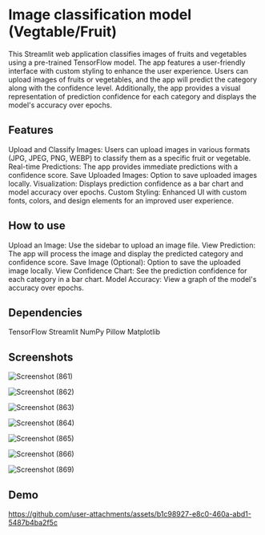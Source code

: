 
# Image classification model (Vegtable/Fruit)

This Streamlit web application classifies images of fruits and vegetables using a pre-trained TensorFlow model. The app features a user-friendly interface with custom styling to enhance the user experience. Users can upload images of fruits or vegetables, and the app will predict the category along with the confidence level. Additionally, the app provides a visual representation of prediction confidence for each category and displays the model's accuracy over epochs.






## Features

Upload and Classify Images: Users can upload images in various formats (JPG, JPEG, PNG, WEBP) to classify them as a specific fruit or vegetable.
Real-time Predictions: The app provides immediate predictions with a confidence score.
Save Uploaded Images: Option to save uploaded images locally.
Visualization: Displays prediction confidence as a bar chart and model accuracy over epochs.
Custom Styling: Enhanced UI with custom fonts, colors, and design elements for an improved user experience.


## How to use

Upload an Image: Use the sidebar to upload an image file.
View Prediction: The app will process the image and display the predicted category and confidence score.
Save Image (Optional): Option to save the uploaded image locally.
View Confidence Chart: See the prediction confidence for each category in a bar chart.
Model Accuracy: View a graph of the model's accuracy over epochs.
## Dependencies

TensorFlow
Streamlit
NumPy
Pillow
Matplotlib
## Screenshots

![Screenshot (861)](https://github.com/user-attachments/assets/8b3af9ee-bdc1-432e-a1e0-bd1178959322)

![Screenshot (862)](https://github.com/user-attachments/assets/131a0820-5316-4d29-a4be-12279302849b)

![Screenshot (863)](https://github.com/user-attachments/assets/8c5539ad-a80f-4cf3-8884-fc1661b731b3)

![Screenshot (864)](https://github.com/user-attachments/assets/e8c94a5b-e5d4-480d-8d23-3a7a36507644)

![Screenshot (865)](https://github.com/user-attachments/assets/6be8a99b-314b-4e77-bbd7-b941ffbcd722)

![Screenshot (866)](https://github.com/user-attachments/assets/473e0f57-e770-4d51-8485-d32395cea59b)

![Screenshot (869)](https://github.com/user-attachments/assets/4e26cacc-b7f8-4073-99e9-1466734ee46f)
## Demo

https://github.com/user-attachments/assets/b1c98927-e8c0-460a-abd1-5487b4ba2f5c

